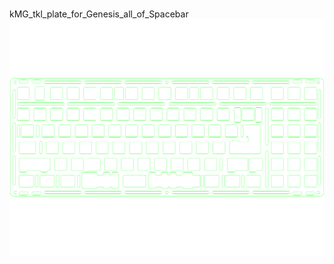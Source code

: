 <br/>kMG_tkl_plate_for_Genesis_all_of_Spacebar<br/>![image](kMG_tkl_plate_for_Genesis_all_of_Spacebar.png)<br/>
